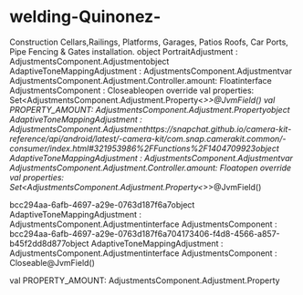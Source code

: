 # welding-Quinonez-
Construction Cellars,Railings, Platforms, Garages, Patios Roofs, Car Ports, Pipe Fencing &amp; Gates installation.
object PortraitAdjustment : AdjustmentsComponent.Adjustmentobject AdaptiveToneMappingAdjustment : AdjustmentsComponent.Adjustmentvar AdjustmentsComponent.Adjustment.Controller.amount: Floatinterface AdjustmentsComponent : Closeableopen override val properties: Set<AdjustmentsComponent.Adjustment.Property<*>>@JvmField()
val PROPERTY_AMOUNT: AdjustmentsComponent.Adjustment.Property<Float>object AdaptiveToneMappingAdjustment : AdjustmentsComponent.Adjustmenthttps://snapchat.github.io/camera-kit-reference/api/android/latest/-camera-kit/com.snap.camerakit.common/-consumer/index.html#321953986%2FFunctions%2F1404709923object AdaptiveToneMappingAdjustment : AdjustmentsComponent.Adjustmentvar AdjustmentsComponent.Adjustment.Controller.amount: Floatopen override val properties: Set<AdjustmentsComponent.Adjustment.Property<*>>@JvmField()
<!-- Snap Pixel Code -->
<script type='text/javascript'>
(function(e,t,n){if(e.snaptr)return;var a=e.snaptr=function()
{a.handleRequest?a.handleRequest.apply(a,arguments):a.queue.push(arguments)};
a.queue=[];var s='script';r=t.createElement(s);r.async=!0;
r.src=n;var u=t.getElementsByTagName(s)[0];
u.parentNode.insertBefore(r,u);})(window,document,
'https://sc-static.net/scevent.min.js');

snaptr('init', '9f4f8de7-5e68-4308-b779-50f1ee1eb795', {
'user_email': '__INSERT_USER_EMAIL__'
});

snaptr('track', 'PAGE_VIEW');

</script>
<!-- End Snap Pixel Code -->bcc294aa-6afb-4697-a29e-0763d187f6a7object AdaptiveToneMappingAdjustment : AdjustmentsComponent.Adjustmentinterface AdjustmentsComponent :<!-- Snap Pixel Code -->
<script type='text/javascript'>
(function(e,t,n){if(e.snaptr)return;var a=e.snaptr=function()
{a.handleRequest?a.handleRequest.apply(a,arguments):a.queue.push(arguments)};
a.queue=[];var s='script';r=t.createElement(s);r.async=!0;
r.src=n;var u=t.getElementsByTagName(s)[0];
u.parentNode.insertBefore(r,u);})(window,document,
'https://sc-static.net/scevent.min.js');

snaptr('init', '9f4f8de7-5e68-4308-b779-50f1ee1eb795', {
'user_email': '__INSERT_USER_EMAIL__'
});

snaptr('track', 'PAGE_VIEW');

</script>
<!-- End Snap Pixel Code --><!-- Snap Pixel Code -->
<script type='text/javascript'>
(function(e,t,n){if(e.snaptr)return;var a=e.snaptr=function()
{a.handleRequest?a.handleRequest.apply(a,arguments):a.queue.push(arguments)};
a.queue=[];var s='script';r=t.createElement(s);r.async=!0;
r.src=n;var u=t.getElementsByTagName(s)[0];
u.parentNode.insertBefore(r,u);})(window,document,
'https://sc-static.net/scevent.min.js');

snaptr('init', '9f4f8de7-5e68-4308-b779-50f1ee1eb795', {
'user_email': '__INSERT_USER_EMAIL__'
});

snaptr('track', 'PAGE_VIEW');

</script>
<!-- End Snap Pixel Code --><!-- Snap Pixel Code -->
<script type='text/javascript'>
(function(e,t,n){if(e.snaptr)return;var a=e.snaptr=function()
{a.handleRequest?a.handleRequest.apply(a,arguments):a.queue.push(arguments)};
a.queue=[];var s='script';r=t.createElement(s);r.async=!0;
r.src=n;var u=t.getElementsByTagName(s)[0];
u.parentNode.insertBefore(r,u);})(window,document,
'https://sc-static.net/scevent.min.js');

snaptr('init', '9f4f8de7-5e68-4308-b779-50f1ee1eb795', {
'user_email': '__INSERT_USER_EMAIL__'
});

snaptr('track', 'PAGE_VIEW');

</script>
<!-- End Snap Pixel Code --><!-- Snap Pixel Code -->
<script type='text/javascript'>
(function(e,t,n){if(e.snaptr)return;var a=e.snaptr=function()
{a.handleRequest?a.handleRequest.apply(a,arguments):a.queue.push(arguments)};
a.queue=[];var s='script';r=t.createElement(s);r.async=!0;
r.src=n;var u=t.getElementsByTagName(s)[0];
u.parentNode.insertBefore(r,u);})(window,document,
'https://sc-static.net/scevent.min.js');

snaptr('init', '9f4f8de7-5e68-4308-b779-50f1ee1eb795', {
'user_email': '__INSERT_USER_EMAIL__'
});

snaptr('track', 'PAGE_VIEW');

</script>
<!-- End Snap Pixel Code --><!-- Snap Pixel Code -->
<script type='text/javascript'>
(function(e,t,n){if(e.snaptr)return;var a=e.snaptr=function()
{a.handleRequest?a.handleRequest.apply(a,arguments):a.queue.push(arguments)};
a.queue=[];var s='script';r=t.createElement(s);r.async=!0;
r.src=n;var u=t.getElementsByTagName(s)[0];
u.parentNode.insertBefore(r,u);})(window,document,
'https://sc-static.net/scevent.min.js');

snaptr('init', '9f4f8de7-5e68-4308-b779-50f1ee1eb795', {
'user_email': '__INSERT_USER_EMAIL__'
});

snaptr('track', 'PAGE_VIEW');

</script>bcc294aa-6afb-4697-a29e-0763d187f6a704173406-f4d8-4566-a857-b45f2dd8d877object AdaptiveToneMappingAdjustment : AdjustmentsComponent.Adjustmentinterface AdjustmentsComponent : Closeable@JvmField()
val PROPERTY_AMOUNT: AdjustmentsComponent.Adjustment.Property<Float>
<!-- End Snap Pixel Code -->